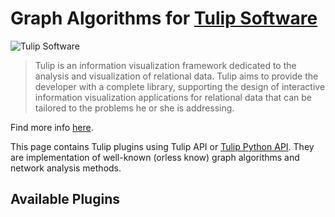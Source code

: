 # Graph Algorithms for [Tulip Software](http://tulip.labri.fr/TulipDrupal/)

![Tulip Software](http://tulip.labri.fr/TulipDrupal/sites/default/files/logo_web.png)

> Tulip is an information visualization framework dedicated to the analysis and visualization of relational data. Tulip aims to provide the developer with a complete library, supporting the design of interactive information visualization applications for relational data that can be tailored to the problems he or she is addressing.

Find more info [here](http://tulip.labri.fr/TulipDrupal/).

This page contains Tulip plugins using Tulip API or [Tulip Python API](http://tulip.labri.fr/Documentation/current/tulip-python/html). They are implementation of well-known (orless know) graph algorithms and network analysis methods.

## Available Plugins
